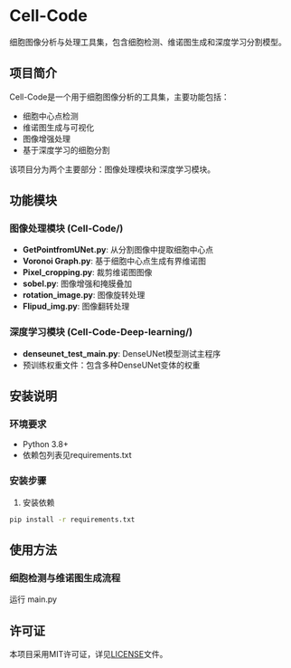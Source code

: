 # Cell-Code

细胞图像分析与处理工具集，包含细胞检测、维诺图生成和深度学习分割模型。

## 项目简介

Cell-Code是一个用于细胞图像分析的工具集，主要功能包括：

- 细胞中心点检测
- 维诺图生成与可视化
- 图像增强处理
- 基于深度学习的细胞分割

该项目分为两个主要部分：图像处理模块和深度学习模块。

## 功能模块

### 图像处理模块 (Cell-Code/)

- **GetPointfromUNet.py**: 从分割图像中提取细胞中心点
- **Voronoi Graph.py**: 基于细胞中心点生成有界维诺图
- **Pixel_cropping.py**: 裁剪维诺图图像
- **sobel.py**: 图像增强和掩膜叠加
- **rotation_image.py**: 图像旋转处理
- **Flipud_img.py**: 图像翻转处理

### 深度学习模块 (Cell-Code-Deep-learning/)

- **denseunet_test_main.py**: DenseUNet模型测试主程序
- 预训练权重文件：包含多种DenseUNet变体的权重

## 安装说明

### 环境要求

- Python 3.8+
- 依赖包列表见requirements.txt

### 安装步骤

1. 安装依赖
```bash
pip install -r requirements.txt
```

## 使用方法

### 细胞检测与维诺图生成流程

运行 main.py

## 许可证

本项目采用MIT许可证，详见[LICENSE](LICENSE)文件。
